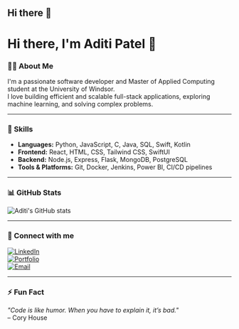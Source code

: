 ## Hi there 👋

<!--
**pateladiti0401/pateladiti0401** is a ✨ _special_ ✨ repository because its `README.md` (this file) appears on your GitHub profile.

Here are some ideas to get you started:

- 🔭 I’m currently working on ...
- 🌱 I’m currently learning ...
- 👯 I’m looking to collaborate on ...
- 🤔 I’m looking for help with ...
- 💬 Ask me about ...
- 📫 How to reach me: ...
- 😄 Pronouns: ...
- ⚡ Fun fact: ...
-->
# Hi there, I'm Aditi Patel 👋

### 👩‍💻 About Me
I'm a passionate software developer and Master of Applied Computing student at the University of Windsor.  
I love building efficient and scalable full-stack applications, exploring machine learning, and solving complex problems.

---

### 🚀 Skills

- **Languages:** Python, JavaScript, C, Java, SQL, Swift, Kotlin  
- **Frontend:** React, HTML, CSS, Tailwind CSS, SwiftUI  
- **Backend:** Node.js, Express, Flask, MongoDB, PostgreSQL  
- **Tools & Platforms:** Git, Docker, Jenkins, Power BI, CI/CD pipelines  

---

### 📊 GitHub Stats

![Aditi's GitHub stats](https://github-readme-stats.vercel.app/api?username=pateladiti0401&show_icons=true&hide_border=true&count_private=true&theme=radical)

---

### 🔗 Connect with me

[![LinkedIn](https://img.shields.io/badge/-LinkedIn-blue?style=for-the-badge&logo=linkedin)](https://www.linkedin.com/in/aditipatel0401)  
[![Portfolio](https://img.shields.io/badge/-Portfolio-green?style=for-the-badge&logo=about.me)](https://your-portfolio-link.com)  
[![Email](https://img.shields.io/badge/-Email-red?style=for-the-badge&logo=gmail)](mailto:patel4c9@uwindsor.ca)

---

### ⚡ Fun Fact

_"Code is like humor. When you have to explain it, it’s bad."_  
– Cory House

